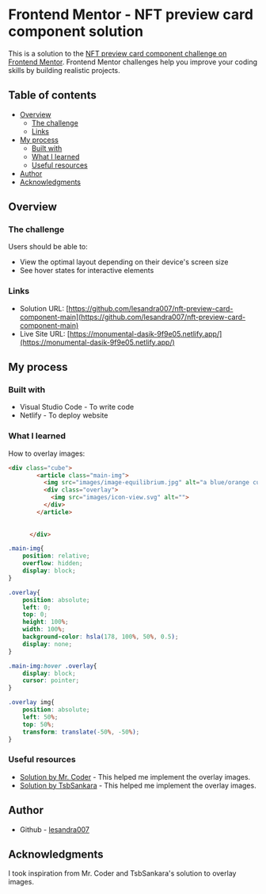 # Frontend Mentor - NFT preview card component solution

This is a solution to the [NFT preview card component challenge on Frontend Mentor](https://www.frontendmentor.io/challenges/nft-preview-card-component-SbdUL_w0U). Frontend Mentor challenges help you improve your coding skills by building realistic projects. 

## Table of contents

- [Overview](#overview)
  - [The challenge](#the-challenge)
  - [Links](#links)
- [My process](#my-process)
  - [Built with](#built-with)
  - [What I learned](#what-i-learned)
  - [Useful resources](#useful-resources)
- [Author](#author)
- [Acknowledgments](#acknowledgments)

## Overview

### The challenge

Users should be able to:

- View the optimal layout depending on their device's screen size
- See hover states for interactive elements

### Links

- Solution URL: [https://github.com/lesandra007/nft-preview-card-component-main](https://github.com/lesandra007/nft-preview-card-component-main)
- Live Site URL: [https://monumental-dasik-9f9e05.netlify.app/](https://monumental-dasik-9f9e05.netlify.app/)

## My process

### Built with

- Visual Studio Code - To write code
- Netlify - To deploy website

### What I learned

How to overlay images:

```html
<div class="cube">
        <article class="main-img">
          <img src="images/image-equilibrium.jpg" alt="a blue/orange cube with a blue background">
          <div class="overlay">
            <img src="images/icon-view.svg" alt="">
          </div>
        </article>
        
        
      </div>
```
```css
.main-img{
    position: relative;
    overflow: hidden;
    display: block;
}

.overlay{
    position: absolute;
    left: 0;
    top: 0;
    height: 100%;
    width: 100%;
    background-color: hsla(178, 100%, 50%, 0.5);
    display: none;
}

.main-img:hover .overlay{
    display: block;
    cursor: pointer;
}

.overlay img{
    position: absolute;
    left: 50%;
    top: 50%;
    transform: translate(-50%, -50%);
}
```

### Useful resources

- [Solution by Mr. Coder](https://youtu.be/l6sxh57ifSQ) - This helped me implement the overlay images.
- [Solution by TsbSankara](https://youtu.be/9bGbykdR4T8) - This helped me implement the overlay images.

## Author

- Github - [lesandra007](https://github.com/lesandra007)

## Acknowledgments

I took inspiration from Mr. Coder and TsbSankara's solution to overlay images.
